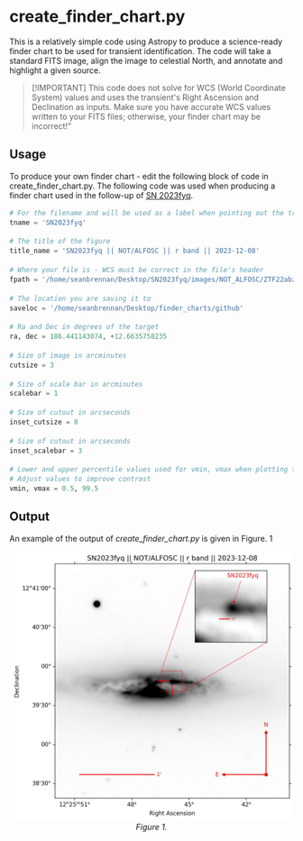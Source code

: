 
# create_finder_chart.py

This is a relatively simple code using Astropy to produce a science-ready finder chart to be used for transient identification. The code will take a standard FITS image, align the image to celestial North, and annotate and highlight a given source.

>  [!IMPORTANT]
> This code does not solve for WCS (World Coordinate System) values and uses the transient's Right Ascension and Declination as inputs. Make sure you have accurate WCS values written to your FITS files; otherwise, your finder chart may be incorrect!"

## Usage

To produce your own finder chart - edit the following block of code in create_finder_chart.py. The following code was used when producing a finder chart used in the follow-up of [SN 2023fyq](https://arxiv.org/abs/2401.15148).

```python
# For the filename and will be used as a label when pointing out the transient
tname = 'SN2023fyq'

# The title of the figure
title_name = 'SN2023fyq || NOT/ALFOSC || r band || 2023-12-08'

# Where your file is - WCS must be correct in the file's header
fpath = '/home/seanbrennan/Desktop/SN2023fyq/images/NOT_ALFOSC/ZTF22abzzvln_NOT_ALFOSC_20231208_r_SDSS_wcs.fits'

# The location you are saving it to
saveloc = '/home/seanbrennan/Desktop/finder_charts/github'

# Ra and Dec in degrees of the target
ra, dec = 186.441143074, +12.6635758235

# Size of image in arcminutes
cutsize = 3

# Size of scale bar in arcminutes
scalebar = 1

# Size of cutout in arcseconds
inset_cutsize = 8

# Size of cutout in arcseconds
inset_scalebar = 3

# Lower and upper percentile values used for vmin, vmax when plotting the image
# Adjust values to improve contrast
vmin, vmax = 0.5, 99.5
```


## Output

An example of the output of *create_finder_chart.py* is given in Figure. 1

<p align="center">
  <img src="./SN2023fyq_finder.jpeg" alt="Image" width = 600>
  <br>
  <em>Figure 1.</em>
</p>
